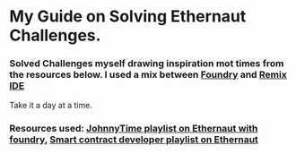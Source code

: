 # My Guide on Solving Ethernaut Challenges.

### Solved Challenges myself drawing inspiration mot times from the resources below. I used a mix between [Foundry](https://book.getfoundry.sh/) and [Remix IDE](https://remix.ethereum.org/)

Take it a day at a time.
### Resources used: [JohnnyTime playlist on Ethernaut with foundry](https://youtube.com/playlist?list=PLKXasCp8iWpjYKwk0hcdVDVZlpW_NGEYS&si=W36jMCqBR30A3Ig0), [Smart contract developer playlist on Ethernaut](https://youtube.com/playlist?list=PLO5VPQH6OWdWh5ehvlkFX-H3gRObKvSL6&si=0w3DlTj1W8LX8ZkV)



